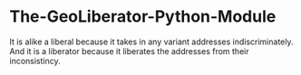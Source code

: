 # The-GeoLiberator-Python-Module
It is alike a liberal because it takes in any variant addresses indiscriminately.
And it is a liberator because it liberates the addresses from their inconsistincy.
